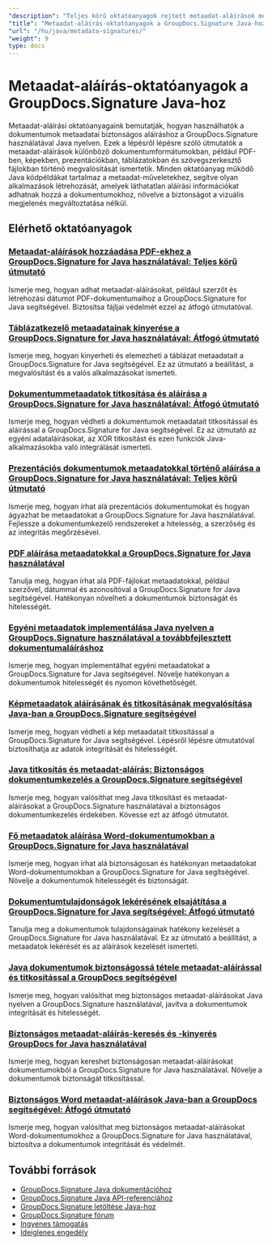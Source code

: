 ```yaml
---
"description": "Teljes körű oktatóanyagok rejtett metaadat-aláírások megvalósításához különböző dokumentumformátumokban a GroupDocs.Signature for Java használatával."
"title": "Metaadat-aláírás-oktatóanyagok a GroupDocs.Signature Java-hoz"
"url": "/hu/java/metadata-signatures/"
"weight": 9
type: docs
---
```

# Metaadat-aláírás-oktatóanyagok a GroupDocs.Signature Java-hoz

Metaadat-aláírási oktatóanyagaink bemutatják, hogyan használhatók a dokumentumok metaadatai biztonságos aláíráshoz a GroupDocs.Signature használatával Java nyelven. Ezek a lépésről lépésre szóló útmutatók a metaadat-aláírások különböző dokumentumformátumokban, például PDF-ben, képekben, prezentációkban, táblázatokban és szövegszerkesztő fájlokban történő megvalósítását ismertetik. Minden oktatóanyag működő Java kódpéldákat tartalmaz a metaadat-műveletekhez, segítve olyan alkalmazások létrehozását, amelyek láthatatlan aláírási információkat adhatnak hozzá a dokumentumokhoz, növelve a biztonságot a vizuális megjelenés megváltoztatása nélkül.

## Elérhető oktatóanyagok

### [Metaadat-aláírások hozzáadása PDF-ekhez a GroupDocs.Signature for Java használatával: Teljes körű útmutató](./groupdocs-signature-java-add-metadata-to-pdfs/)
Ismerje meg, hogyan adhat metaadat-aláírásokat, például szerzőt és létrehozási dátumot PDF-dokumentumaihoz a GroupDocs.Signature for Java segítségével. Biztosítsa fájljai védelmét ezzel az átfogó útmutatóval.

### [Táblázatkezelő metaadatainak kinyerése a GroupDocs.Signature for Java használatával: Átfogó útmutató](./extract-spreadsheet-metadata-groupdocs-signature-java/)
Ismerje meg, hogyan kinyerheti és elemezheti a táblázat metaadatait a GroupDocs.Signature for Java segítségével. Ez az útmutató a beállítást, a megvalósítást és a valós alkalmazásokat ismerteti.

### [Dokumentummetaadatok titkosítása és aláírása a GroupDocs.Signature for Java használatával: Átfogó útmutató](./encrypt-sign-metadata-groupdocs-java/)
Ismerje meg, hogyan védheti a dokumentumok metaadatait titkosítással és aláírással a GroupDocs.Signature for Java segítségével. Ez az útmutató az egyéni adataláírásokat, az XOR titkosítást és ezen funkciók Java-alkalmazásokba való integrálását ismerteti.

### [Prezentációs dokumentumok metaadatokkal történő aláírása a GroupDocs.Signature for Java használatával: Teljes körű útmutató](./groupdocs-signature-java-sign-presentation-metadata/)
Ismerje meg, hogyan írhat alá prezentációs dokumentumokat és hogyan ágyazhat be metaadatokat a GroupDocs.Signature for Java használatával. Fejlessze a dokumentumkezelő rendszereket a hitelesség, a szerzőség és az integritás megőrzésével.

### [PDF aláírása metaadatokkal a GroupDocs.Signature for Java használatával](./sign-pdf-metadata-groupdocs-signature-java/)
Tanulja meg, hogyan írhat alá PDF-fájlokat metaadatokkal, például szerzővel, dátummal és azonosítóval a GroupDocs.Signature for Java segítségével. Hatékonyan növelheti a dokumentumok biztonságát és hitelességét.

### [Egyéni metaadatok implementálása Java nyelven a GroupDocs.Signature használatával a továbbfejlesztett dokumentumaláíráshoz](./implement-custom-metadata-java-groupdocs-signature/)
Ismerje meg, hogyan implementálhat egyéni metaadatokat a GroupDocs.Signature for Java segítségével. Növelje hatékonyan a dokumentumok hitelességét és nyomon követhetőségét.

### [Képmetaadatok aláírásának és titkosításának megvalósítása Java-ban a GroupDocs.Signature segítségével](./groupdocs-signature-java-image-metadata-encryption/)
Ismerje meg, hogyan védheti a kép metaadatait titkosítással a GroupDocs.Signature for Java segítségével. Lépésről lépésre útmutatóval biztosíthatja az adatok integritását és hitelességét.

### [Java titkosítás és metaadat-aláírás: Biztonságos dokumentumkezelés a GroupDocs.Signature segítségével](./java-encryption-metadata-signature-groupdocs-signature/)
Ismerje meg, hogyan valósíthat meg Java titkosítást és metaadat-aláírásokat a GroupDocs.Signature használatával a biztonságos dokumentumkezelés érdekében. Kövesse ezt az átfogó útmutatót.

### [Fő metaadatok aláírása Word-dokumentumokban a GroupDocs.Signature for Java használatával](./master-metadata-signing-word-docs-groupdocs-signature-java/)
Ismerje meg, hogyan írhat alá biztonságosan és hatékonyan metaadatokat Word-dokumentumokban a GroupDocs.Signature for Java segítségével. Növelje a dokumentumok hitelességét és biztonságát.

### [Dokumentumtulajdonságok lekérésének elsajátítása a GroupDocs.Signature for Java segítségével: Átfogó útmutató](./groupdocs-signature-java-document-properties-tutorial/)
Tanulja meg a dokumentumok tulajdonságainak hatékony kezelését a GroupDocs.Signature for Java használatával. Ez az útmutató a beállítást, a metaadatok lekérését és az aláírások kezelését ismerteti.

### [Java dokumentumok biztonságossá tétele metaadat-aláírással és titkosítással a GroupDocs segítségével](./java-metadata-signature-encryption-groupdocs/)
Ismerje meg, hogyan valósíthat meg biztonságos metaadat-aláírásokat Java nyelven a GroupDocs.Signature használatával, javítva a dokumentumok integritását és hitelességét.

### [Biztonságos metaadat-aláírás-keresés és -kinyerés GroupDocs for Java használatával](./groupdocs-signature-secure-metadata-search-java/)
Ismerje meg, hogyan kereshet biztonságosan metaadat-aláírásokat dokumentumokból a GroupDocs.Signature for Java használatával. Növelje a dokumentumok biztonságát titkosítással.

### [Biztonságos Word metaadat-aláírások Java-ban a GroupDocs segítségével: Átfogó útmutató](./secure-word-metadata-signatures-java-groupdocs/)
Ismerje meg, hogyan valósíthat meg biztonságos metaadat-aláírásokat Word-dokumentumokhoz a GroupDocs.Signature for Java használatával, biztosítva a dokumentumok integritását és védelmét.

## További források

- [GroupDocs.Signature Java dokumentációhoz](https://docs.groupdocs.com/signature/java/)
- [GroupDocs.Signature Java API-referenciához](https://reference.groupdocs.com/signature/java/)
- [GroupDocs.Signature letöltése Java-hoz](https://releases.groupdocs.com/signature/java/)
- [GroupDocs.Signature fórum](https://forum.groupdocs.com/c/signature)
- [Ingyenes támogatás](https://forum.groupdocs.com/)
- [Ideiglenes engedély](https://purchase.groupdocs.com/temporary-license/)